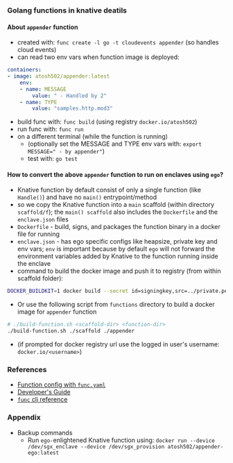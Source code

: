 ### Golang functions in knative deatils
#### About `appender` function
- created with: `func create -l go -t cloudevents appender` (so handles cloud events)
- can read two env vars when function image is deployed:
```yaml
containers:
- image: atosh502/appender:latest
    env:
    - name: MESSAGE
        value: " - Handled by 2"
    - name: TYPE
        value: "samples.http.mod3"
```
- build func with: `func build` (using registry `docker.io/atosh502`)
- run func with: `func run` 
- on a different terminal (while the function is running) 
    - (optionally set the MESSAGE and TYPE env vars with: `export MESSAGE=" - by appender"`)
    - test with: `go test`


#### How to convert the above `appender` function to run on enclaves using `ego`?
- Knative function by default consist of only a single function (like `Handle()`) and have no `main()` entrypoint/method
- so we copy the Knative function into a `main` scaffold (within directory `scaffold/f`); the `main() scaffold` also includes the `Dockerfile` and the `enclave.json` files
- `Dockerfile` - build, signs, and packages the function binary in a docker file for running
- `enclave.json` - has ego specific configs like heapsize, private key and env vars; `env` is important because by default `ego` will not forward the environment variables added by Knative to the function running inside the enclave
- command to build the docker image and push it to registry (from within scaffold folder): 
```bash
DOCKER_BUILDKIT=1 docker build --secret id=signingkey,src=../private.pem --target deploy -t "atosh502/appender-ego-sim" --push .
```
- Or use the following script from `functions` directory to build a docker image for `appender` function
```bash
# ./build-function.sh <scaffold-dir> <function-dir>
./build-function.sh ./scaffold ./appender
```
- (if prompted for docker registry url use the logged in user's username: `docker.io/<username>`)

### References
- [Function config with `func.yaml`](https://github.com/knative/func/blob/main/docs/reference/func_yaml.md)
- [Developer's Guide](https://github.com/knative/func/blob/main/docs/function-templates/golang.md)
- [`func` cli reference](https://github.com/knative/func/blob/main/docs/reference/func.md)

### Appendix
- Backup commands
    - Run `ego-`enlightened Knative function using: `docker run --device /dev/sgx_enclave --device /dev/sgx_provision atosh502/appender-ego:latest`